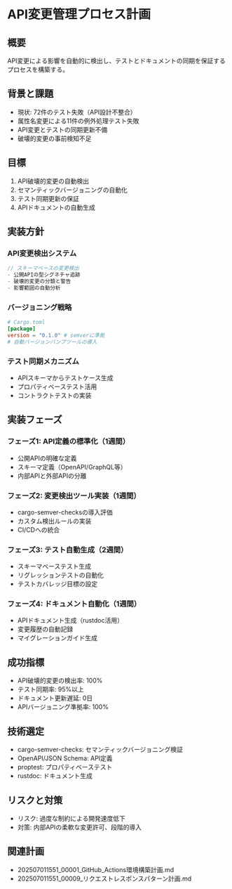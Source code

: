 # API変更管理プロセス計画

## 概要
API変更による影響を自動的に検出し、テストとドキュメントの同期を保証するプロセスを構築する。

## 背景と課題
- 現状: 72件のテスト失敗（API設計不整合）
- 属性名変更による11件の例外処理テスト失敗
- API変更とテストの同期更新不備
- 破壊的変更の事前検知不足

## 目標
1. API破壊的変更の自動検出
2. セマンティックバージョニングの自動化
3. テスト同期更新の保証
4. APIドキュメントの自動生成

## 実装方針

### API変更検出システム
```rust
// スキーマベースの変更検出
- 公開APIの型シグネチャ追跡
- 破壊的変更の分類と警告
- 影響範囲の自動分析
```

### バージョニング戦略
```toml
# Cargo.toml
[package]
version = "0.1.0" # semverに準拠
# 自動バージョンバンプツールの導入
```

### テスト同期メカニズム
- APIスキーマからテストケース生成
- プロパティベーステスト活用
- コントラクトテストの実装

## 実装フェーズ

### フェーズ1: API定義の標準化（1週間）
- 公開APIの明確な定義
- スキーマ定義（OpenAPI/GraphQL等）
- 内部APIと外部APIの分離

### フェーズ2: 変更検出ツール実装（1週間）
- cargo-semver-checksの導入評価
- カスタム検出ルールの実装
- CI/CDへの統合

### フェーズ3: テスト自動生成（2週間）
- スキーマベーステスト生成
- リグレッションテストの自動化
- テストカバレッジ目標の設定

### フェーズ4: ドキュメント自動化（1週間）
- APIドキュメント生成（rustdoc活用）
- 変更履歴の自動記録
- マイグレーションガイド生成

## 成功指標
- API破壊的変更の検出率: 100%
- テスト同期率: 95%以上
- ドキュメント更新遅延: 0日
- APIバージョニング準拠率: 100%

## 技術選定
- cargo-semver-checks: セマンティックバージョニング検証
- OpenAPI/JSON Schema: API定義
- proptest: プロパティベーステスト
- rustdoc: ドキュメント生成

## リスクと対策
- リスク: 過度な制約による開発速度低下
- 対策: 内部APIの柔軟な変更許可、段階的導入

## 関連計画
- 202507011551_00001_GitHub_Actions環境構築計画.md
- 202507011551_00009_リクエストレスポンスパターン計画.md